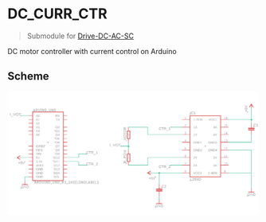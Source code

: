# DC_CURR_CTR
> Submodule for [Drive-DC-AC-SC](https://github.com/Damianoo00/Drive-DC-AC-SC)

DC motor controller with current control on Arduino

## Scheme
![DC_CURR_CTR scheme](https://github.com/Damianoo00/Drive-DC-AC-SC/blob/ALL/schemes/DC_CURR_CTR_SH.png?raw=true)